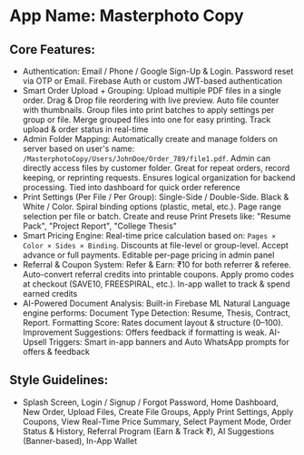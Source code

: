 # **App Name**: Masterphoto Copy

## Core Features:

- Authentication: Email / Phone / Google Sign-Up & Login. Password reset via OTP or Email. Firebase Auth or custom JWT-based authentication
- Smart Order Upload + Grouping: Upload multiple PDF files in a single order. Drag & Drop file reordering with live preview. Auto file counter with thumbnails. Group files into print batches to apply settings per group or file. Merge grouped files into one for easy printing. Track upload & order status in real-time
- Admin Folder Mapping: Automatically create and manage folders on server based on user's name: `/MasterphotoCopy/Users/JohnDoe/Order_789/file1.pdf`. Admin can directly access files by customer folder. Great for repeat orders, record keeping, or reprinting requests. Ensures logical organization for backend processing. Tied into dashboard for quick order reference
- Print Settings (Per File / Per Group): Single-Side / Double-Side. Black & White / Color. Spiral binding options (plastic, metal, etc.). Page range selection per file or batch. Create and reuse Print Presets like: "Resume Pack", "Project Report", "College Thesis"
- Smart Pricing Engine: Real-time price calculation based on: `Pages × Color × Sides × Binding`. Discounts at file-level or group-level. Accept advance or full payments. Editable per-page pricing in admin panel
- Referral & Coupon System: Refer & Earn: ₹10 for both referrer & referee. Auto-convert referral credits into printable coupons. Apply promo codes at checkout (SAVE10, FREESPIRAL, etc.). In-app wallet to track & spend earned credits
- AI-Powered Document Analysis: Built-in Firebase ML Natural Language engine performs: Document Type Detection: Resume, Thesis, Contract, Report. Formatting Score: Rates document layout & structure (0–100). Improvement Suggestions: Offers feedback if formatting is weak. AI-Upsell Triggers: Smart in-app banners and Auto WhatsApp prompts for offers & feedback

## Style Guidelines:

- Splash Screen, Login / Signup / Forgot Password, Home Dashboard, New Order, Upload Files, Create File Groups, Apply Print Settings, Apply Coupons, View Real-Time Price Summary, Select Payment Mode, Order Status & History, Referral Program (Earn & Track ₹), AI Suggestions (Banner-based), In-App Wallet